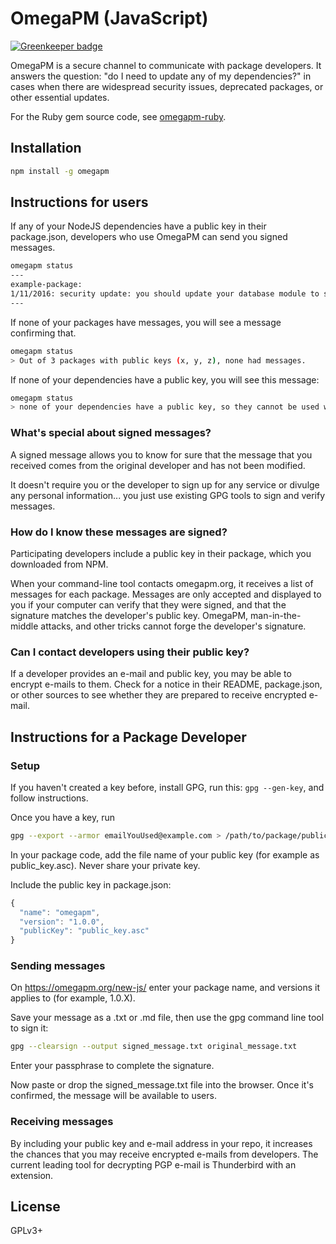# OmegaPM (JavaScript)

[![Greenkeeper badge](https://badges.greenkeeper.io/mapmeld/omegapm.svg)](https://greenkeeper.io/)

OmegaPM is a secure channel to communicate with package developers. It answers the question: "do I need to update any of my dependencies?" in cases when there are widespread security issues, deprecated packages, or other essential updates.

For the Ruby gem source code, see <a href="https://github.com/mapmeld/omegapm-ruby">omegapm-ruby</a>.

## Installation

```bash
npm install -g omegapm
```

## Instructions for users

If any of your NodeJS dependencies have a public key in their package.json, developers who use OmegaPM can send you signed messages.

```bash
omegapm status
---
example-package:
1/11/2016: security update: you should update your database module to send encrypted data
---
```

If none of your packages have messages, you will see a message confirming that.

```bash
omegapm status
> Out of 3 packages with public keys (x, y, z), none had messages.
```

If none of your dependencies have a public key, you will see this message:

```bash
omegapm status
> none of your dependencies have a public key, so they cannot be used with OmegaPM
```

### What's special about signed messages?

A signed message allows you to know for sure that the message that you received comes from the original developer and has not been modified.

It doesn't require you or the developer to sign up for any service or divulge any personal information... you just use existing GPG tools to sign and verify messages.

### How do I know these messages are signed?

Participating developers include a public key in their package, which you downloaded from NPM.

When your command-line tool contacts omegapm.org, it receives a list of messages for each package. Messages are only accepted and displayed to you if your computer can verify that they were signed, and that the signature matches the developer's public key. OmegaPM, man-in-the-middle attacks, and other tricks cannot forge the developer's signature.

### Can I contact developers using their public key?

If a developer provides an e-mail and public key, you may be able to encrypt e-mails to them. Check for a notice in their README, package.json,
or other sources to see whether they are prepared to receive encrypted e-mail.

## Instructions for a Package Developer

### Setup

If you haven't created a key before, install GPG, run this: ```gpg --gen-key```, and follow instructions.

Once you have a key, run

```bash
gpg --export --armor emailYouUsed@example.com > /path/to/package/public_key.asc
```

In your package code, add the file name of your public key (for example as public_key.asc). Never share your private key.

Include the public key in package.json:

```javascript
{
  "name": "omegapm",
  "version": "1.0.0",
  "publicKey": "public_key.asc"
}
```

### Sending messages

On https://omegapm.org/new-js/ enter your package name, and versions it applies to (for example, 1.0.X).

Save your message as a .txt or .md file, then use the gpg command line tool to sign it:

```bash
gpg --clearsign --output signed_message.txt original_message.txt
```

Enter your passphrase to complete the signature.

Now paste or drop the signed_message.txt file into the browser. Once it's confirmed, the message will be available to users.

### Receiving messages

By including your public key and e-mail address in your repo, it increases the chances that you may receive encrypted e-mails from developers.
The current leading tool for decrypting PGP e-mail is Thunderbird with an extension.

## License

GPLv3+
